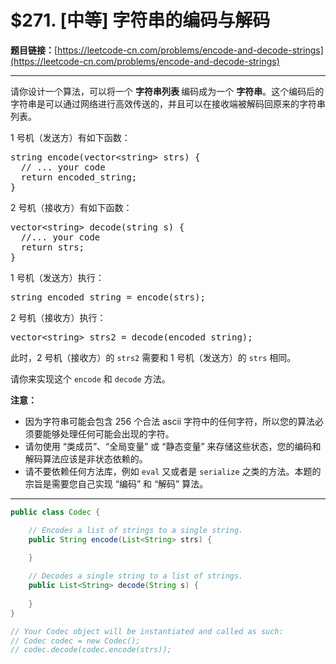 # $271. [中等] 字符串的编码与解码

**题目链接：**[https://leetcode-cn.com/problems/encode-and-decode-strings](https://leetcode-cn.com/problems/encode-and-decode-strings)

---

<div class="content__1Y2H">
 <div class="notranslate">
  <p>请你设计一个算法，可以将一个&nbsp;<strong>字符串列表&nbsp;</strong>编码成为一个&nbsp;<strong>字符串</strong>。这个编码后的字符串是可以通过网络进行高效传送的，并且可以在接收端被解码回原来的字符串列表。</p> 
  <p>1 号机（发送方）有如下函数：</p> 
  <pre class="language-text">string encode(vector&lt;string&gt; strs) {
  // ... your code
  return encoded_string;
}</pre> 
  <p>2 号机（接收方）有如下函数：</p> 
  <pre class="language-text">vector&lt;string&gt; decode(string s) {
  //... your code
  return strs;
}
</pre> 
  <p>1 号机（发送方）执行：</p> 
  <pre class="language-text">string encoded_string = encode(strs);
</pre> 
  <p>2 号机（接收方）执行：</p> 
  <pre class="language-text">vector&lt;string&gt; strs2 = decode(encoded_string);
</pre> 
  <p>此时，2 号机（接收方）的 <code>strs2</code>&nbsp;需要和 1 号机（发送方）的 <code>strs</code> 相同。</p> 
  <p>请你来实现这个&nbsp;<code>encode</code> 和&nbsp;<code>decode</code> 方法。</p> 
  <p><strong>注意：</strong></p> 
  <ul> 
   <li>因为字符串可能会包含 256 个合法&nbsp;ascii 字符中的任何字符，所以您的算法必须要能够处理任何可能会出现的字符。</li> 
   <li>请勿使用 “类成员”、“全局变量” 或 “静态变量” 来存储这些状态，您的编码和解码算法应该是非状态依赖的。</li> 
   <li>请不要依赖任何方法库，例如 <code>eval</code>&nbsp;又或者是&nbsp;<code>serialize</code>&nbsp;之类的方法。本题的宗旨是需要您自己实现 “编码” 和 “解码” 算法。</li> 
  </ul> 
 </div>
</div>

---

```java
public class Codec {

    // Encodes a list of strings to a single string.
    public String encode(List<String> strs) {
        
    }

    // Decodes a single string to a list of strings.
    public List<String> decode(String s) {
        
    }
}

// Your Codec object will be instantiated and called as such:
// Codec codec = new Codec();
// codec.decode(codec.encode(strs));
```